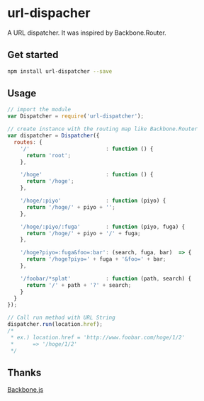 # url-dispacher
A URL dispatcher.
It was inspired by Backbone.Router.

## Get started
```bash
npm install url-dispatcher --save
```

## Usage
```javascript
// import the module
var Dispatcher = require('url-dispatcher');

// create instance with the routing map like Backbone.Router
var dispatcher = Dispatcher({
  routes: {
    '/'                        : function () {
      return 'root';
    },

    '/hoge'                    : function () {
      return '/hoge';
    },

    '/hoge/:piyo'              : function (piyo) {
      return '/hoge/' + piyo + '';
    },

    '/hoge/:piyo/:fuga'        : function (piyo, fuga) {
      return '/hoge/' + piyo + '/' + fuga;
    },

    '/hoge?piyo=:fuga&foo=:bar': (search, fuga, bar)  => {
      return '/hoge?piyo=' + fuga + '&foo=' + bar;
    },

    '/foobar/*splat'           : function (path, search) {
      return '/' + path + '?' + search;
    }
  }
});

// Call run method with URL String 
dispatcher.run(location.href);
/* 
 * ex.) location.href = 'http://www.foobar.com/hoge/1/2'
 *      => '/hoge/1/2'
 */
```

## Thanks
[Backbone.js](https://github.com/jashkenas/backbone)

